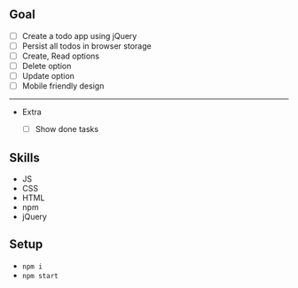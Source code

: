 ## Goal

* [ ] Create a todo app using jQuery
* [ ] Persist all todos in browser storage
* [ ] Create, Read options
* [ ] Delete option
* [ ] Update option 
* [ ] Mobile friendly design
--------------------------------
* Extra
    * [ ] Show done tasks


## Skills

* JS
* CSS
* HTML
* npm
* jQuery

## Setup

* `npm i`
* `npm start`